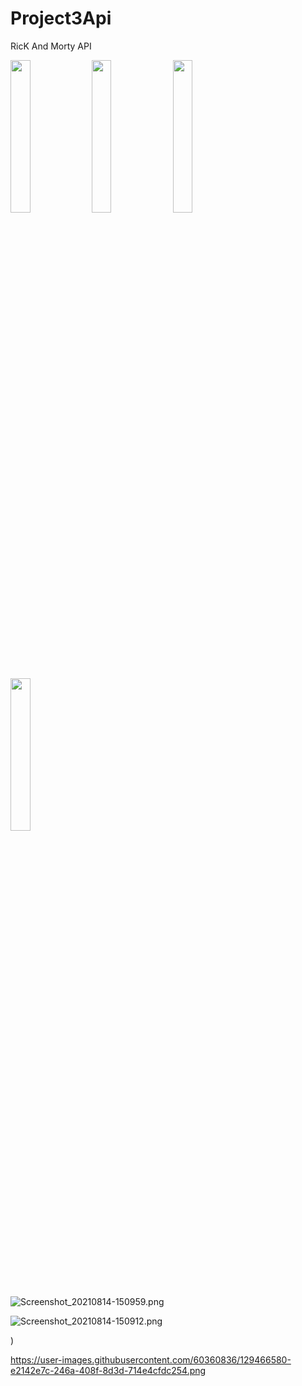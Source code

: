 # Project3Api

RicK And Morty API

<div>
<img src="https://user-images.githubusercontent.com/60360836/129466569-5c15c3d6-f6ec-4828-8ad9-ff2291bdf87a.png" width="25%">

<img src="https://user-images.githubusercontent.com/60360836/129466572-fe803ebf-8027-45bd-a52c-bfe142e98872.png" width="25%">

<img src="https://user-images.githubusercontent.com/60360836/129466577-4a526077-7792-430c-8306-2c9c4ca12ce6.png" width="25%">


<img src="https://user-images.githubusercontent.com/60360836/129466580-e2142e7c-246a-408f-8d3d-714e4cfdc254.png
" width="25%">
</div>



![Screenshot_20210814-150959.png](https://user-images.githubusercontent.com/60360836/129466569-5c15c3d6-f6ec-4828-8ad9-ff2291bdf87a.png)

![Screenshot_20210814-150912.png](https://user-images.githubusercontent.com/60360836/129466572-fe803ebf-8027-45bd-a52c-bfe142e98872.png)

)

https://user-images.githubusercontent.com/60360836/129466580-e2142e7c-246a-408f-8d3d-714e4cfdc254.png
